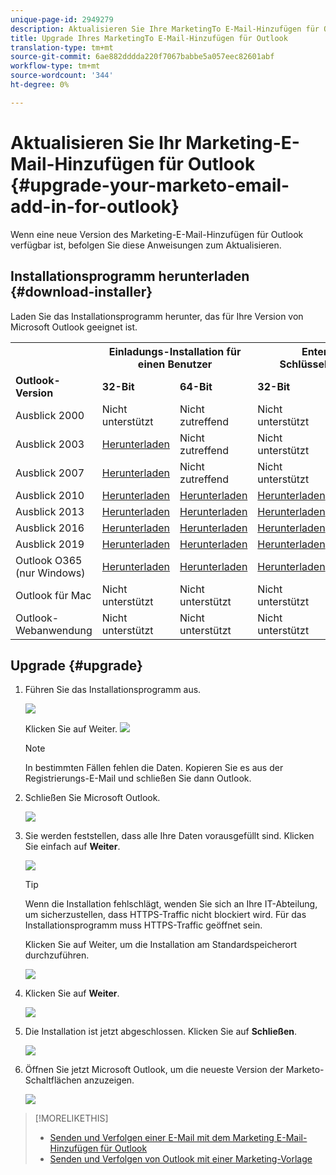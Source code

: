 ```yaml
---
unique-page-id: 2949279
description: Aktualisieren Sie Ihre MarketingTo E-Mail-Hinzufügen für Outlook - Marketing Docs - Produktdokumentation
title: Upgrade Ihres MarketingTo E-Mail-Hinzufügen für Outlook
translation-type: tm+mt
source-git-commit: 6ae882dddda220f7067babbe5a057eec82601abf
workflow-type: tm+mt
source-wordcount: '344'
ht-degree: 0%

---
```



# Aktualisieren Sie Ihr Marketing-E-Mail-Hinzufügen für Outlook {#upgrade-your-marketo-email-add-in-for-outlook}

Wenn eine neue Version des Marketing-E-Mail-Hinzufügen für Outlook verfügbar ist, befolgen Sie diese Anweisungen zum Aktualisieren.

## Installationsprogramm herunterladen {#download-installer}

Laden Sie das Installationsprogramm herunter, das für Ihre Version von Microsoft Outlook geeignet ist.

<table> 
 <colgroup> 
  <col> 
  <col> 
  <col> 
  <col> 
  <col> 
 </colgroup> 
 <tbody> 
  <tr> 
   <th><br></th> 
   <th colspan="2">Einladungs-Installation für einen Benutzer</th> 
   <th colspan="2">Enterprise-Schlüsselinstallation</th> 
  </tr> 
  <tr> 
   <td><strong>Outlook-Version</strong></td> 
   <td><strong>32-Bit</strong></td> 
   <td><strong>64-Bit</strong></td> 
   <td><strong>32-Bit</strong></td> 
   <td><strong>64-Bit</strong></td> 
  </tr> 
  <tr> 
   <td>Ausblick 2000</td> 
   <td>Nicht unterstützt</td> 
   <td>Nicht zutreffend</td> 
   <td>Nicht unterstützt</td> 
   <td>Nicht zutreffend</td> 
  </tr> 
  <tr> 
   <td>Ausblick 2003</td> 
   <td><a href="https://munchkin.marketo.net/MarketoAddInSetup32.msi" rel="nofollow">Herunterladen</a></td> 
   <td>Nicht zutreffend</td> 
   <td>Nicht unterstützt</td> 
   <td>Nicht zutreffend</td> 
  </tr> 
  <tr> 
   <td>Ausblick 2007</td> 
   <td><a href="https://munchkin.marketo.net/MarketoAddInSetup32.msi" rel="nofollow">Herunterladen</a></td> 
   <td>Nicht zutreffend</td> 
   <td>Nicht unterstützt</td> 
   <td>Nicht zutreffend</td> 
  </tr> 
  <tr> 
   <td>Ausblick 2010</td> 
   <td><a href="https://munchkin.marketo.net/MarketoAddInSetup32.msi" rel="nofollow">Herunterladen</a></td> 
   <td><a href="https://munchkin.marketo.net/MarketoAddInSetup64.msi" rel="nofollow">Herunterladen</a></td> 
   <td><a href="https://munchkin.marketo.net/MarketoAddInSetup32.msi" rel="nofollow">Herunterladen</a></td> 
   <td><a href="https://munchkin.marketo.net/MarketoAddInSetup64.msi" rel="nofollow">Herunterladen</a></td> 
  </tr> 
  <tr> 
   <td>Ausblick 2013</td> 
   <td><a href="https://munchkin.marketo.net/MarketoAddInSetup32.msi" rel="nofollow">Herunterladen</a></td> 
   <td><a href="https://munchkin.marketo.net/MarketoAddInSetup64.msi" rel="nofollow">Herunterladen</a></td> 
   <td><a href="https://munchkin.marketo.net/MarketoAddInSetup32.msi" rel="nofollow">Herunterladen</a></td> 
   <td><a href="https://munchkin.marketo.net/MarketoAddInSetup64.msi" rel="nofollow">Herunterladen</a></td> 
  </tr> 
  <tr> 
   <td>Ausblick 2016</td> 
   <td><a href="https://munchkin.marketo.net/MarketoAddInSetup32.msi" rel="nofollow">Herunterladen</a></td> 
   <td><a href="https://munchkin.marketo.net/MarketoAddInSetup64.msi" rel="nofollow">Herunterladen</a></td> 
   <td><a href="https://munchkin.marketo.net/MarketoAddInSetup32.msi" rel="nofollow">Herunterladen</a></td> 
   <td><a href="https://munchkin.marketo.net/MarketoAddInSetup64.msi" rel="nofollow">Herunterladen</a></td> 
  </tr> 
  <tr> 
   <td colspan="1">Ausblick 2019</td> 
   <td colspan="1"><a href="https://munchkin.marketo.net/MarketoAddInSetup32.msi" rel="nofollow">Herunterladen</a></td> 
   <td colspan="1"><a href="https://munchkin.marketo.net/MarketoAddInSetup64.msi" rel="nofollow">Herunterladen</a></td> 
   <td colspan="1"><a href="https://munchkin.marketo.net/MarketoAddInSetup32.msi" rel="nofollow">Herunterladen</a></td> 
   <td colspan="1"><a href="https://munchkin.marketo.net/MarketoAddInSetup64.msi" rel="nofollow">Herunterladen</a></td> 
  </tr> 
  <tr> 
   <td colspan="1">Outlook O365 (nur Windows)</td> 
   <td colspan="1"><a href="https://munchkin.marketo.net/MarketoAddInSetup32.msi" rel="nofollow">Herunterladen</a></td> 
   <td colspan="1"><a href="https://munchkin.marketo.net/MarketoAddInSetup64.msi" rel="nofollow">Herunterladen</a></td> 
   <td colspan="1"><a href="https://munchkin.marketo.net/MarketoAddInSetup32.msi" rel="nofollow">Herunterladen</a></td> 
   <td colspan="1"><a href="https://munchkin.marketo.net/MarketoAddInSetup64.msi" rel="nofollow">Herunterladen</a></td> 
  </tr> 
  <tr> 
   <td>Outlook für Mac</td> 
   <td>Nicht unterstützt</td> 
   <td>Nicht unterstützt</td> 
   <td>Nicht unterstützt</td> 
   <td>Nicht unterstützt</td> 
  </tr> 
  <tr> 
   <td colspan="1">Outlook-Webanwendung</td> 
   <td colspan="1">Nicht unterstützt</td> 
   <td colspan="1">Nicht unterstützt</td> 
   <td colspan="1">Nicht unterstützt</td> 
   <td colspan="1">Nicht unterstützt</td> 
  </tr> 
 </tbody> 
</table>

## Upgrade {#upgrade}

1. Führen Sie das Installationsprogramm aus.

   ![](assets/image2014-9-23-16-3a53-3a56.png)

   Klicken Sie auf Weiter.
   ![](assets/image2014-9-23-16-3a54-3a8.png)

   >[!NOTE]
   >
   >In bestimmten Fällen fehlen die Daten. Kopieren Sie es aus der Registrierungs-E-Mail und schließen Sie dann Outlook.

1. Schließen Sie Microsoft Outlook.

   ![](assets/ent-key-close-outlook-hand.png)

1. Sie werden feststellen, dass alle Ihre Daten vorausgefüllt sind. Klicken Sie einfach auf **Weiter**.

   ![](assets/image2014-9-23-16-3a54-3a40.png)

   >[!TIP]
   >
   >Wenn die Installation fehlschlägt, wenden Sie sich an Ihre IT-Abteilung, um sicherzustellen, dass HTTPS-Traffic nicht blockiert wird. Für das Installationsprogramm muss HTTPS-Traffic geöffnet sein.

   Klicken Sie auf Weiter, um die Installation am Standardspeicherort durchzuführen.

   ![](assets/image2014-9-23-16-3a54-3a55.png)

1. Klicken Sie auf **Weiter**.

   ![](assets/image2014-9-23-16-3a55-3a20.png)

1. Die Installation ist jetzt abgeschlossen. Klicken Sie auf **Schließen**.

   ![](assets/image2014-9-23-16-3a55-3a34.png)

1. Öffnen Sie jetzt Microsoft Outlook, um die neueste Version der Marketo-Schaltflächen anzuzeigen.

   ![](assets/image2016-8-24-15-3a47-3a38.png)

>[!MORELIKETHIS]
>
>* [Senden und Verfolgen einer E-Mail mit dem Marketing E-Mail-Hinzufügen für Outlook](send-and-track-an-email-with-the-email-add-in-for-outlook.md)
>* [Senden und Verfolgen von Outlook mit einer Marketing-Vorlage](send-and-track-from-outlook-using-a-marketo-template.md)

>



